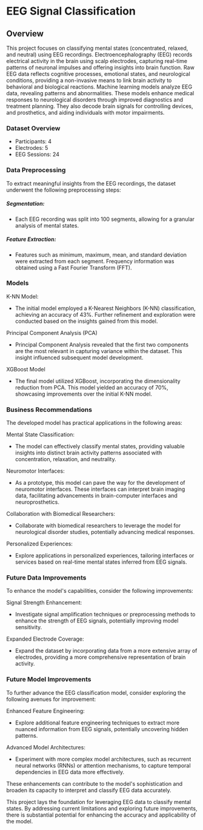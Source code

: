 # EEG Signal Classification

## Overview
This project focuses on classifying mental states (concentrated, relaxed, and neutral) using EEG recordings. Electroencephalography (EEG) records electrical activity in the brain using scalp electrodes, capturing real-time patterns of neuronal impulses and offering insights into brain function. Raw EEG data reflects cognitive processes, emotional states, and neurological conditions, providing a non-invasive means to link brain activity to behavioral and biological reactions. Machine learning models analyze EEG data, revealing patterns and abnormalities. These models enhance medical responses to neurological disorders through improved diagnostics and treatment planning. They also decode brain signals for controlling devices, and prosthetics, and aiding individuals with motor impairments.

### Dataset Overview
- Participants: 4
- Electrodes: 5
- EEG Sessions: 24

### Data Preprocessing
To extract meaningful insights from the EEG recordings, the dataset underwent the following preprocessing steps:

##### Segmentation:
- Each EEG recording was split into 100 segments, allowing for a granular analysis of mental states.

##### Feature Extraction:
- Features such as minimum, maximum, mean, and standard deviation were extracted from each segment. Frequency information was obtained using a Fast Fourier Transform (FFT).

### Models

K-NN Model:
- The initial model employed a K-Nearest Neighbors (K-NN) classification, achieving an accuracy of 43%. Further refinement and exploration were conducted based on the insights gained from this model.

Principal Component Analysis (PCA)
- Principal Component Analysis revealed that the first two components are the most relevant in capturing variance within the dataset. This insight influenced subsequent model development.

XGBoost Model
- The final model utilized XGBoost, incorporating the dimensionality reduction from PCA. This model yielded an accuracy of 70%, showcasing improvements over the initial K-NN model.

### Business Recommendations
The developed model has practical applications in the following areas:

Mental State Classification:
- The model can effectively classify mental states, providing valuable insights into distinct brain activity patterns associated with concentration, relaxation, and neutrality.

Neuromotor Interfaces:
- As a prototype, this model can pave the way for the development of neuromotor interfaces. These interfaces can interpret brain imaging data, facilitating advancements in brain-computer interfaces and neuroprosthetics.

Collaboration with Biomedical Researchers:
- Collaborate with biomedical researchers to leverage the model for neurological disorder studies, potentially advancing medical responses.

Personalized Experiences:
- Explore applications in personalized experiences, tailoring interfaces or services based on real-time mental states inferred from EEG signals.

### Future Data Improvements
To enhance the model's capabilities, consider the following improvements:

Signal Strength Enhancement:
- Investigate signal amplification techniques or preprocessing methods to enhance the strength of EEG signals, potentially improving model sensitivity.

Expanded Electrode Coverage:
- Expand the dataset by incorporating data from a more extensive array of electrodes, providing a more comprehensive representation of brain activity.

### Future Model Improvements
To further advance the EEG classification model, consider exploring the following avenues for improvement:

Enhanced Feature Engineering:
- Explore additional feature engineering techniques to extract more nuanced information from EEG signals, potentially uncovering hidden patterns.

Advanced Model Architectures:
- Experiment with more complex model architectures, such as recurrent neural networks (RNNs) or attention mechanisms, to capture temporal dependencies in EEG data more effectively.

These enhancements can contribute to the model's sophistication and broaden its capacity to interpret and classify EEG data accurately.

This project lays the foundation for leveraging EEG data to classify mental states. By addressing current limitations and exploring future improvements, there is substantial potential for enhancing the accuracy and applicability of the model.
